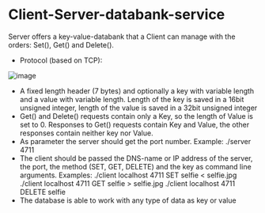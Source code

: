 # Client-Server-databank-service
Server offers a key-value-databank that a Client can manage with the orders: Set(), Get() and Delete().

- Protocol (based on TCP):

![image](https://user-images.githubusercontent.com/83579009/129104311-7fe78077-df06-4a8c-a537-7a6acb6fa893.jpg)

- A fixed length header (7 bytes) and optionally a key with variable length and a value with variable length. Length of the key is saved in a 16bit unsigned integer, length of the value is saved in a 32bit unsigned integer
- Get() and Delete() requests contain only a Key, so the length of Value is set to 0. Responses to Get() requests contain Key and Value, the other responses contain neither key nor Value.
- As parameter the server should get the port number. Example:
    ./server 4711
- The client should be passed the DNS-name or IP address of the server, the port,  the method (SET, GET, DELETE) and the key as command line arguments. Examples:
    ./client localhost 4711 SET selfie < selfie.jpg
    ./client localhost 4711 GET selfie > selfie.jpg
    ./client localhost 4711 DELETE selfie
- The database is able to work with any type of data as key or value
